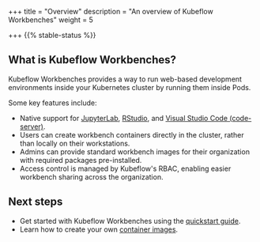 +++
title = "Overview"
description = "An overview of Kubeflow Workbenches"
weight = 5
                    
+++
{{% stable-status %}}

## What is Kubeflow Workbenches?

Kubeflow Workbenches provides a way to run web-based development environments inside your Kubernetes cluster by running them inside Pods.

Some key features include:
- Native support for [JupyterLab](https://github.com/jupyterlab/jupyterlab), [RStudio](https://github.com/jupyterlab/jupyterlab), and [Visual Studio Code (code-server)](https://github.com/cdr/code-server).
- Users can create workbench containers directly in the cluster, rather than locally on their workstations.
- Admins can provide standard workbench images for their organization with required packages pre-installed.
- Access control is managed by Kubeflow's RBAC, enabling easier workbench sharing across the organization.

## Next steps

- Get started with Kubeflow Workbenches using the [quickstart guide](/docs/components/notebooks/quickstart-guide/).
- Learn how to create your own [container images](/docs/components/notebooks/container-images/).

